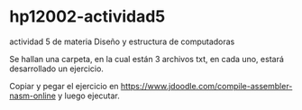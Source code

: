 # hp12002-actividad5
actividad 5 de materia Diseño y estructura de computadoras

Se hallan una carpeta, en la cual están 3 archivos txt, en cada uno, estará desarrollado un ejercicio.

Copiar y pegar el ejercicio en https://www.jdoodle.com/compile-assembler-nasm-online y luego ejecutar.
